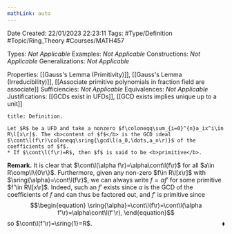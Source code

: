 ```yaml
---
mathLink: auto
---
```


<div class="topSpace"></div>

Date Created: 22/01/2023 22:23:11
Tags: #Type/Definition #Topic/Ring_Theory #Courses/MATH457

Types: <i>Not Applicable</i>
Examples: <i>Not Applicable</i>
Constructions: <i>Not Applicable</i>
Generalizations: <i>Not Applicable</i>

Properties: [[Gauss's Lemma (Primitivity)]], [[Gauss's Lemma (Irreducibility)]], [[Associate primitive polynomials in fraction field are associate]]
Sufficiencies: <i>Not Applicable</i>
Equivalences: <i>Not Applicable</i>
Justifications: [[GCDs exist in UFDs]], [[GCD exists implies unique up to a unit]]

``` ad-Definition
title: Definition.

Let $R$ be a UFD and take a nonzero $f\coloneqq\sum_{i=0}^{n}a_ix^i\in R\l[x\r]$. The <b>content of $f$</b> is the GCD ideal $\cont\l(f\r)\coloneqq\sring{\gcd\l(a_0,\dots,a_n\r)}$ of the coefficients of $f$.
* If $\cont\l(f\r)=R$, then $f$ is said to be <b>primitive</b>.

```

<b>Remark.</b> It is clear that $\cont\l(\alpha f\r)=\alpha\cont\l(f\r)$ for all $a\in R\comp\l\{0\r\}$. Furthermore, given any non-zero $f\in R\l[x\r]$ with $\sring{\alpha}=\cont\l(f\r)$, we can always write $f=\alpha f'$ for some primitive $f'\in R\l[x\r]$. Indeed, such an $f'$ exists since $\alpha$ is the GCD of the coefficients of $f$ and can thus be factored out, and $f'$ is primitive since
$$\begin{equation}
    \sring{\alpha}=\cont\l(f\r)=\cont\l(\alpha f'\r)=\alpha\cont\l(f'\r),
\end{equation}$$
so $\cont\l(f'\r)=\sring{1}=R$.<span style="float:right;">$\blacklozenge$</span>

